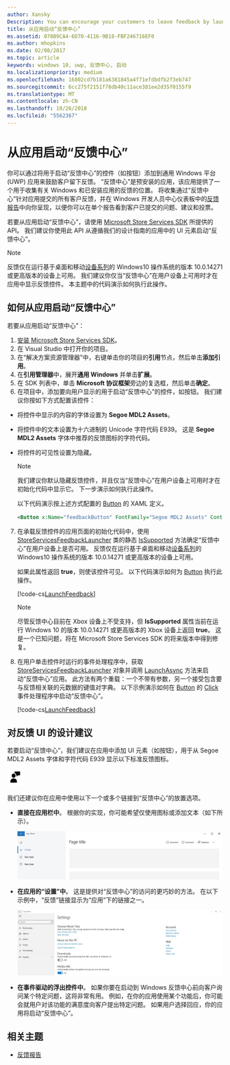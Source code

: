 ```yaml
---
author: Xansky
Description: You can encourage your customers to leave feedback by launching Feedback Hub from your app.
title: 从应用启动“反馈中心”
ms.assetid: 070B9CA4-6D70-4116-9B18-FBF246716EF0
ms.author: mhopkins
ms.date: 02/08/2017
ms.topic: article
keywords: windows 10, uwp, 反馈中心, 启动
ms.localizationpriority: medium
ms.openlocfilehash: 16802cd7b181a6381845a4f71efdbdfb2f3eb747
ms.sourcegitcommit: 6cc275f2151f78db40c11ace381ee2d35f0155f9
ms.translationtype: MT
ms.contentlocale: zh-CN
ms.lasthandoff: 10/26/2018
ms.locfileid: "5562367"
---
```

# <a name="launch-feedback-hub-from-your-app"></a>从应用启动“反馈中心”

你可以通过将用于启动“反馈中心”的控件（如按钮）添加到通用 Windows 平台 (UWP) 应用来鼓励客户留下反馈。 “反馈中心”是预安装的应用，该应用提供了一个用于收集有关 Windows 和已安装应用的反馈的位置。 将收集通过“反馈中心”针对应用提交的所有客户反馈，并在 Windows 开发人员中心仪表板中的[反馈报告](../publish/feedback-report.md)中向你呈现，以便你可以在单个报告看到客户已提交的问题、建议和投票。

若要从应用启动“反馈中心”，请使用 [Microsoft Store Services SDK](http://aka.ms/store-em-sdk) 所提供的 API。 我们建议你使用此 API 从遵循我们的设计指南的应用中的 UI 元素启动“反馈中心”。

> [!NOTE]
> 反馈仅在运行基于桌面和移动[设备系列](https://msdn.microsoft.com/windows/uwp/get-started/universal-application-platform-guide#device-families)的 Windows10 操作系统的版本 10.0.14271 或更高版本的设备上可用。 我们建议你仅当“反馈中心”在用户设备上可用时才在应用中显示反馈控件。 本主题中的代码演示如何执行此操作。

## <a name="how-to-launch-feedback-hub-from-your-app"></a>如何从应用启动“反馈中心”

若要从应用启动“反馈中心”：

1. [安装 Microsoft Store Services SDK](microsoft-store-services-sdk.md#install-the-sdk)。
2. 在 Visual Studio 中打开你的项目。
3. 在“解决方案资源管理器”中，右键单击你的项目的**引用**节点，然后单击**添加引用**。
4. 在**引用管理器**中，展开**通用 Windows** 并单击**扩展**。
5. 在 SDK 列表中，单击 **Microsoft 协议框架**旁边的复选框，然后单击**确定**。
6. 在项目中，添加要向用户显示的用于启动“反馈中心”的控件，如按钮。 我们建议你按如下方式配置该控件：
  * 将控件中显示的内容的字体设置为 **Segoe MDL2 Assets**。
  * 将控件中的文本设置为十六进制的 Unicode 字符代码 E939。 这是 **Segoe MDL2 Assets** 字体中推荐的反馈图标的字符代码。
  * 将控件的可见性设置为隐藏。
    > [!NOTE]
    > 我们建议你默认隐藏反馈控件，并且仅当“反馈中心”在用户设备上可用时才在初始化代码中显示它。 下一步演示如何执行此操作。

    以下代码演示按上述方式配置的 [Button](https://docs.microsoft.com/uwp/api/Windows.UI.Xaml.Controls.Button) 的 XAML 定义。

    ```XML
    <Button x:Name="feedbackButton" FontFamily="Segoe MDL2 Assets" Content="&#xE939;" HorizontalAlignment="Left" Margin="138,352,0,0" VerticalAlignment="Top" Visibility="Collapsed"  Click="feedbackButton_Click"/>
    ```

7. 在承载反馈控件的应用页面的初始化代码中，使用 [StoreServicesFeedbackLauncher](https://docs.microsoft.com/uwp/api/microsoft.services.store.engagement.storeservicesfeedbacklauncher.issupported) 类的静态 [IsSupported](https://docs.microsoft.com/uwp/api/microsoft.services.store.engagement.storeservicesfeedbacklauncher) 方法确定“反馈中心”在用户设备上是否可用。 反馈仅在运行基于桌面和移动[设备系列](https://msdn.microsoft.com/windows/uwp/get-started/universal-application-platform-guide#device-families)的 Windows10 操作系统的版本 10.0.14271 或更高版本的设备上可用。

    如果此属性返回 **true**，则使该控件可见。 以下代码演示如何为 [Button](https://msdn.microsoft.com/library/windows/apps/windows.ui.xaml.controls.button.aspx) 执行此操作。

    [!code-cs[LaunchFeedback](./code/StoreSDKSamples/cs/FeedbackPage.xaml.cs#ToggleFeedbackVisibility)]
      > [!NOTE]
      > 尽管反馈中心目前在 Xbox 设备上不受支持，但 **IsSupported** 属性当前在运行 Windows 10 的版本 10.0.14271 或更高版本的 Xbox 设备上返回 **true**。 这是一个已知问题，将在 Microsoft Store Services SDK 的将来版本中得到修复。  

8. 在用户单击控件时运行的事件处理程序中，获取 [StoreServicesFeedbackLauncher](https://docs.microsoft.com/uwp/api/microsoft.services.store.engagement.storeservicesfeedbacklauncher) 对象并调用 [LaunchAsync](https://docs.microsoft.com/uwp/api/microsoft.services.store.engagement.storeservicesfeedbacklauncher.launchasync) 方法来启动“反馈中心”应用。 此方法有两个重载：一个不带有参数，另一个接受包含要与反馈相关联的元数据的键值对字典。 以下示例演示如何在 [Button](https://docs.microsoft.com/uwp/api/windows.ui.xaml.controls.primitives.buttonbase.click) 的 [Click](https://docs.microsoft.com/uwp/api/Windows.UI.Xaml.Controls.Button) 事件处理程序中启动“反馈中心”。

    [!code-cs[LaunchFeedback](./code/StoreSDKSamples/cs/FeedbackPage.xaml.cs#FeedbackButtonClick)]

## <a name="design-recommendations-for-your-feedback-ui"></a>对反馈 UI 的设计建议

若要启动“反馈中心”，我们建议在应用中添加 UI 元素（如按钮），用于从 Segoe MDL2 Assets 字体和字符代码 E939 显示以下标准反馈图标。

![“反馈”图标](images/feedback_icon.PNG)

我们还建议你在应用中使用以下一个或多个链接到“反馈中心”的放置选项。
* **直接在应用栏中**。 根据你的实现，你可能希望仅使用图标或添加文本（如下所示）。

  ![“反馈”图标](images/feedback_appbar_placement.png)

* **在应用的“设置”中**。 这是提供对“反馈中心”的访问的更巧妙的方法。 在以下示例中，“反馈”链接显示为“应用”下的链接之一。

  ![“反馈”图标](images/feedback_settings_placement.png)

* **在事件驱动的浮出控件中**。 如果你要在启动到 Windows 反馈中心前向客户询问某个特定问题，这将非常有用。 例如，在你的应用使用某个功能后，你可能会就用户对该功能的满意度向客户提出特定问题。 如果用户选择回应，你的应用将启动“反馈中心”。


## <a name="related-topics"></a>相关主题

* [反馈报告](../publish/feedback-report.md)
